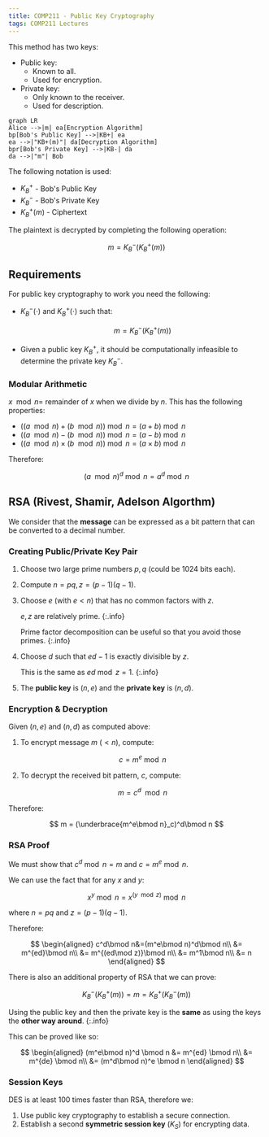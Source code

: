 ```yaml
---
title: COMP211 - Public Key Cryptography
tags: COMP211 Lectures
---
```

This method has two keys:

* Public key:
	* Known to all.
	* Used for encryption.
* Private key:
	* Only known to the receiver.
	* Used for description.

```mermaid
graph LR
Alice -->|m| ea[Encryption Algorithm]
bp[Bob's Public Key] -->|KB+| ea
ea -->|"KB+(m)"| da[Decryption Algorithm]
bpr[Bob's Private Key] -->|KB-| da
da -->|"m"| Bob
```

The following notation is used:

* $K^+_B$ - Bob's Public Key
* $K^-_B$ - Bob's Private Key
* $K^+_B(m)$ - Ciphertext

The plaintext is decrypted by completing the following operation:

$$
m = K^-_B(K^+_B(m))
$$

## Requirements
For public key cryptography to work you need the following:

* $K^-_B(\cdot)$ and $K^+_B(\cdot)$ such that:

	$$
	m = K^-_B(K^+_B(m))
	$$
* Given a public key $K^+_B$, it should be computationally infeasible to determine the private key $K^-_B$.

### Modular Arithmetic
$x\mod n=$ remainder of $x$ when we divide by $n$. This has the following properties:

* $((a\mod n) + (b\mod n))\bmod n = (a+b)\bmod n$
* $((a\mod n) - (b\mod n))\bmod n = (a-b)\bmod n$
* $((a\mod n) \times (b\mod n))\bmod n = (a\times b)\bmod n$

Therefore:

$$
(a\mod n)^d\bmod n =a^d \bmod n
$$

## RSA (Rivest, Shamir, Adelson Algorthm)
We consider that the **message** can be expressed as a bit pattern that can be converted to a decimal number.

### Creating Public/Private Key Pair

1. Choose two large prime numbers $p,q$ (could be 1024 bits each).
1. Compute $n=pq,z=(p-1)(q-1)$.
1. Choose $e$ (with $e<n$) that has no common factors with $z$. 
	
	$e,z$ are relatively prime.
	{:.info}
	
	Prime factor decomposition can be useful so that you avoid those primes.
	{:.info}
1. Choose $d$ such that $ed-1$ is exactly divisible by $z$.
	
	This is the same as $ed\bmod z=1$.
	{:.info}
1. The **public key** is $(n,e)$ and the **private key** is $(n,d)$.

### Encryption & Decryption
Given $(n,e)$ and $(n,d)$ as computed above:

1. To encrypt message $m$ ($<n$), compute:

	$$
	c = m^e\bmod n
	$$
1. To decrypt the received bit pattern, $c$, compute:

	$$
	m = c^d\mod n
	$$
	
Therefore:

$$
m = (\underbrace{m^e\bmod n}_c)^d\bmod n
$$

### RSA Proof
We must show that $c^d\bmod n=m$ and $c=m^e\bmod n$.

We can use the fact that for any $x$ and $y$:

$$
x^y\bmod n = x^{(y\mod z)}\bmod n
$$

where $n=pq$ and $z=(p-1)(q-1)$.

Therefore:

$$
\begin{aligned}
c^d\bmod n&=(m^e\bmod n)^d\bmod n\\
&= m^{ed}\bmod n\\
&= m^{(ed\mod z)}\bmod n\\
&= m^1\bmod n\\
&= n
\end{aligned}
$$


There is also an additional property of RSA that we can prove:

$$
K^-_B(K^+_B(m))=m=K^+_B(K^-_B(m))
$$

Using the public key and then the private key is the **same** as using the keys the **other way around**.
{:.info}

This can be proved like so:

$$
\begin{aligned}
(m^e\bmod n)^d \bmod n &= m^{ed} \bmod n\\
&= m^{de} \bmod n\\
&= (m^d\bmod n)^e \bmod n
\end{aligned}
$$

### Session Keys
DES is at least 100 times faster than RSA, therefore we:

1. Use public key cryptography to establish a secure connection.
1. Establish a second **symmetric session key** ($K_S$) for encrypting data.
